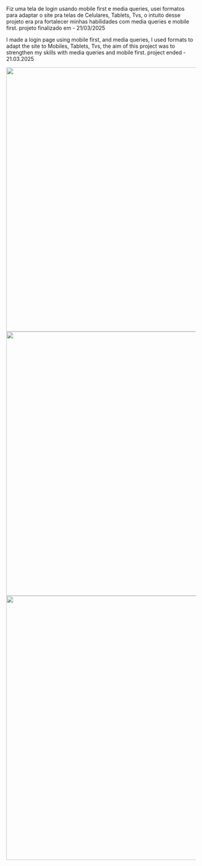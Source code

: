 <p>Fiz uma tela de login usando mobile first e media queries, usei formatos para adaptar o site pra telas de Celulares, Tablets, Tvs, o intuito desse projeto era pra fortalecer minhas habilidades com media queries e mobile first. projeto finalizado em - 21/03/2025</p>
<P>I made a login page using mobile first, and media queries, I used formats to adapt the site to Mobiles, Tablets, Tvs, the aim of this project was to strengthen my skills with media queries and mobile first.  project ended - 21.03.2025</P>






<div align="center">
<img src="https://github.com/user-attachments/assets/14e09a56-7c7b-4d04-8dd0-6a9b413081bd" width="700px" />
</div>

<div align="center">
<img src="https://github.com/user-attachments/assets/025bea4c-007a-488f-8948-f059ac1ab75e" width="700px" />
</div>

<div align="center">
<img src="https://github.com/user-attachments/assets/bb869a51-c70f-4c7e-8861-441f1f9e03ff" width="700px" />
</div>
